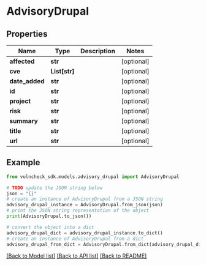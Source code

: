 # AdvisoryDrupal


## Properties

Name | Type | Description | Notes
------------ | ------------- | ------------- | -------------
**affected** | **str** |  | [optional] 
**cve** | **List[str]** |  | [optional] 
**date_added** | **str** |  | [optional] 
**id** | **str** |  | [optional] 
**project** | **str** |  | [optional] 
**risk** | **str** |  | [optional] 
**summary** | **str** |  | [optional] 
**title** | **str** |  | [optional] 
**url** | **str** |  | [optional] 

## Example

```python
from vulncheck_sdk.models.advisory_drupal import AdvisoryDrupal

# TODO update the JSON string below
json = "{}"
# create an instance of AdvisoryDrupal from a JSON string
advisory_drupal_instance = AdvisoryDrupal.from_json(json)
# print the JSON string representation of the object
print(AdvisoryDrupal.to_json())

# convert the object into a dict
advisory_drupal_dict = advisory_drupal_instance.to_dict()
# create an instance of AdvisoryDrupal from a dict
advisory_drupal_from_dict = AdvisoryDrupal.from_dict(advisory_drupal_dict)
```
[[Back to Model list]](../README.md#documentation-for-models) [[Back to API list]](../README.md#documentation-for-api-endpoints) [[Back to README]](../README.md)


